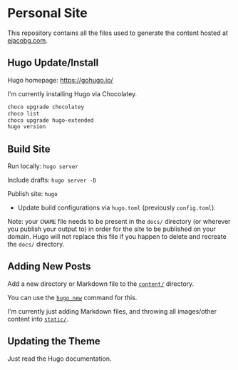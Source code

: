 # Personal Site

This repository contains all the files used to generate the content hosted at [ejacobg.com](https://ejacobg.com).

## Hugo Update/Install

Hugo homepage: https://gohugo.io/

I'm currently installing Hugo via Chocolatey.

```bash
choco upgrade chocolatey
choco list
choco upgrade hugo-extended
hugo version
```

## Build Site

Run locally: `hugo server`

Include drafts: `hugo server -D`

Publish site: `hugo`

- Update build configurations via `hugo.toml` (previously `config.toml`).

Note: your `CNAME` file needs to be present in the `docs/` directory (or wherever you publish your output to) in order for the site to be published on your domain. Hugo will not replace this file if you happen to delete and recreate the `docs/` directory.

## Adding New Posts

Add a new directory or Markdown file to the [`content/`](/content/) directory.

You can use the [`hugo new`](https://gohugo.io/commands/hugo_new/) command for this.

I'm currently just adding Markdown files, and throwing all images/other content into [`static/`](/static/).

## Updating the Theme

Just read the Hugo documentation.
